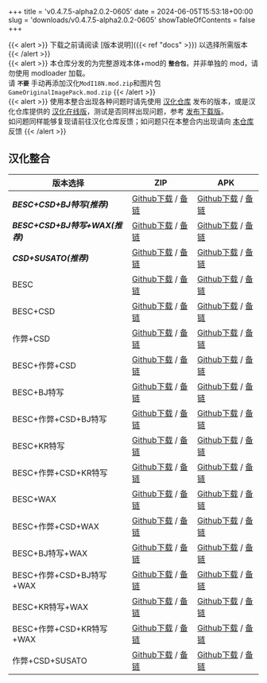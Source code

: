+++
title = 'v0.4.7.5-alpha2.0.2-0605'
date = 2024-06-05T15:53:18+00:00
slug = 'downloads/v0.4.7.5-alpha2.0.2-0605'
showTableOfContents = false
+++

{{< alert >}}
下载之前请阅读 [版本说明]({{< ref "docs" >}}) 以选择所需版本
{{< /alert >}}
<br>
{{< alert >}}
本仓库分发的为完整游戏本体+mod的 **`整合包`**，并非单独的 mod，请勿使用 modloader 加载。
<br>
请 **`不要`** 手动再添加汉化`ModI18N.mod.zip`和图片包`GameOriginalImagePack.mod.zip`
{{< /alert >}}
<br>
{{< alert >}}
使用本整合出现各种问题时请先使用 [汉化仓库](https://github.com/Eltirosto/Degrees-of-Lewdity-Chinese-Localization) 发布的版本，或是汉化仓库提供的 [汉化在线版](https://eltirosto.github.io/Degrees-of-Lewdity-Chinese-Localization/)，测试是否同样出现问题，参考 [发布下载版](https://github.com/Eltirosto/Degrees-of-Lewdity-Chinese-Localization/blob/main/README.md#%E5%8F%91%E5%B8%83%E4%B8%8B%E8%BD%BD%E7%89%88)。
<br>
如问题同样能够复现请前往汉化仓库反馈；如问题只在本整合内出现请向 [本仓库](https://github.com/DoL-Lyra/Lyra/issues) 反馈
{{< /alert >}}

## 汉化整合

|           版本选择            |                                                                                                                                                                       ZIP                                                                                                                                                                        |                                                                                                                                                                       APK                                                                                                                                                                        |
|-------------------------------|--------------------------------------------------------------------------------------------------------------------------------------------------------------------------------------------------------------------------------------------------------------------------------------------------------------------------------------------------|--------------------------------------------------------------------------------------------------------------------------------------------------------------------------------------------------------------------------------------------------------------------------------------------------------------------------------------------------|
|***BESC+CSD+BJ特写(推荐)***    |[Github下载](https://github.com/DoL-Lyra/Lyra/releases/download/v0.4.7.5-alpha2.0.2-0605/DoL-0.4.7.5-Lyra-a2.0.2-besc-csd-sideviewbj-0605.zip ) / [备链](https://mirror.ghproxy.com/https://github.com/DoL-Lyra/Lyra/releases/download/v0.4.7.5-alpha2.0.2-0605/DoL-0.4.7.5-Lyra-a2.0.2-besc-csd-sideviewbj-0605.zip )                    |[Github下载](https://github.com/DoL-Lyra/Lyra/releases/download/v0.4.7.5-alpha2.0.2-0605/DoL-0.4.7.5-Lyra-a2.0.2-besc-csd-sideviewbj-0605.apk ) / [备链](https://mirror.ghproxy.com/https://github.com/DoL-Lyra/Lyra/releases/download/v0.4.7.5-alpha2.0.2-0605/DoL-0.4.7.5-Lyra-a2.0.2-besc-csd-sideviewbj-0605.apk )                    |
|***BESC+CSD+BJ特写+WAX(推荐)***|[Github下载](https://github.com/DoL-Lyra/Lyra/releases/download/v0.4.7.5-alpha2.0.2-0605/DoL-0.4.7.5-Lyra-a2.0.2-besc-wax-csd-sideviewbj-0605.zip ) / [备链](https://mirror.ghproxy.com/https://github.com/DoL-Lyra/Lyra/releases/download/v0.4.7.5-alpha2.0.2-0605/DoL-0.4.7.5-Lyra-a2.0.2-besc-wax-csd-sideviewbj-0605.zip )            |[Github下载](https://github.com/DoL-Lyra/Lyra/releases/download/v0.4.7.5-alpha2.0.2-0605/DoL-0.4.7.5-Lyra-a2.0.2-besc-wax-csd-sideviewbj-0605.apk ) / [备链](https://mirror.ghproxy.com/https://github.com/DoL-Lyra/Lyra/releases/download/v0.4.7.5-alpha2.0.2-0605/DoL-0.4.7.5-Lyra-a2.0.2-besc-wax-csd-sideviewbj-0605.apk )            |
|***CSD+SUSATO(推荐)***         |[Github下载](https://github.com/DoL-Lyra/Lyra/releases/download/v0.4.7.5-alpha2.0.2-0605/DoL-0.4.7.5-Lyra-a2.0.2-susato-csd-0605.zip ) / [备链](https://mirror.ghproxy.com/https://github.com/DoL-Lyra/Lyra/releases/download/v0.4.7.5-alpha2.0.2-0605/DoL-0.4.7.5-Lyra-a2.0.2-susato-csd-0605.zip )                                      |[Github下载](https://github.com/DoL-Lyra/Lyra/releases/download/v0.4.7.5-alpha2.0.2-0605/DoL-0.4.7.5-Lyra-a2.0.2-susato-csd-0605.apk ) / [备链](https://mirror.ghproxy.com/https://github.com/DoL-Lyra/Lyra/releases/download/v0.4.7.5-alpha2.0.2-0605/DoL-0.4.7.5-Lyra-a2.0.2-susato-csd-0605.apk )                                      |
|BESC                           |[Github下载](https://github.com/DoL-Lyra/Lyra/releases/download/v0.4.7.5-alpha2.0.2-0605/DoL-0.4.7.5-Lyra-a2.0.2-besc-0605.zip ) / [备链](https://mirror.ghproxy.com/https://github.com/DoL-Lyra/Lyra/releases/download/v0.4.7.5-alpha2.0.2-0605/DoL-0.4.7.5-Lyra-a2.0.2-besc-0605.zip )                                                  |[Github下载](https://github.com/DoL-Lyra/Lyra/releases/download/v0.4.7.5-alpha2.0.2-0605/DoL-0.4.7.5-Lyra-a2.0.2-besc-0605.apk ) / [备链](https://mirror.ghproxy.com/https://github.com/DoL-Lyra/Lyra/releases/download/v0.4.7.5-alpha2.0.2-0605/DoL-0.4.7.5-Lyra-a2.0.2-besc-0605.apk )                                                  |
|BESC+CSD                       |[Github下载](https://github.com/DoL-Lyra/Lyra/releases/download/v0.4.7.5-alpha2.0.2-0605/DoL-0.4.7.5-Lyra-a2.0.2-besc-csd-0605.zip ) / [备链](https://mirror.ghproxy.com/https://github.com/DoL-Lyra/Lyra/releases/download/v0.4.7.5-alpha2.0.2-0605/DoL-0.4.7.5-Lyra-a2.0.2-besc-csd-0605.zip )                                          |[Github下载](https://github.com/DoL-Lyra/Lyra/releases/download/v0.4.7.5-alpha2.0.2-0605/DoL-0.4.7.5-Lyra-a2.0.2-besc-csd-0605.apk ) / [备链](https://mirror.ghproxy.com/https://github.com/DoL-Lyra/Lyra/releases/download/v0.4.7.5-alpha2.0.2-0605/DoL-0.4.7.5-Lyra-a2.0.2-besc-csd-0605.apk )                                          |
|作弊+CSD                       |[Github下载](https://github.com/DoL-Lyra/Lyra/releases/download/v0.4.7.5-alpha2.0.2-0605/DoL-0.4.7.5-Lyra-a2.0.2-cheat-csd-0605.zip ) / [备链](https://mirror.ghproxy.com/https://github.com/DoL-Lyra/Lyra/releases/download/v0.4.7.5-alpha2.0.2-0605/DoL-0.4.7.5-Lyra-a2.0.2-cheat-csd-0605.zip )                                        |[Github下载](https://github.com/DoL-Lyra/Lyra/releases/download/v0.4.7.5-alpha2.0.2-0605/DoL-0.4.7.5-Lyra-a2.0.2-cheat-csd-0605.apk ) / [备链](https://mirror.ghproxy.com/https://github.com/DoL-Lyra/Lyra/releases/download/v0.4.7.5-alpha2.0.2-0605/DoL-0.4.7.5-Lyra-a2.0.2-cheat-csd-0605.apk )                                        |
|BESC+作弊+CSD                  |[Github下载](https://github.com/DoL-Lyra/Lyra/releases/download/v0.4.7.5-alpha2.0.2-0605/DoL-0.4.7.5-Lyra-a2.0.2-besc-cheat-csd-0605.zip ) / [备链](https://mirror.ghproxy.com/https://github.com/DoL-Lyra/Lyra/releases/download/v0.4.7.5-alpha2.0.2-0605/DoL-0.4.7.5-Lyra-a2.0.2-besc-cheat-csd-0605.zip )                              |[Github下载](https://github.com/DoL-Lyra/Lyra/releases/download/v0.4.7.5-alpha2.0.2-0605/DoL-0.4.7.5-Lyra-a2.0.2-besc-cheat-csd-0605.apk ) / [备链](https://mirror.ghproxy.com/https://github.com/DoL-Lyra/Lyra/releases/download/v0.4.7.5-alpha2.0.2-0605/DoL-0.4.7.5-Lyra-a2.0.2-besc-cheat-csd-0605.apk )                              |
|BESC+BJ特写                    |[Github下载](https://github.com/DoL-Lyra/Lyra/releases/download/v0.4.7.5-alpha2.0.2-0605/DoL-0.4.7.5-Lyra-a2.0.2-besc-sideviewbj-0605.zip ) / [备链](https://mirror.ghproxy.com/https://github.com/DoL-Lyra/Lyra/releases/download/v0.4.7.5-alpha2.0.2-0605/DoL-0.4.7.5-Lyra-a2.0.2-besc-sideviewbj-0605.zip )                            |[Github下载](https://github.com/DoL-Lyra/Lyra/releases/download/v0.4.7.5-alpha2.0.2-0605/DoL-0.4.7.5-Lyra-a2.0.2-besc-sideviewbj-0605.apk ) / [备链](https://mirror.ghproxy.com/https://github.com/DoL-Lyra/Lyra/releases/download/v0.4.7.5-alpha2.0.2-0605/DoL-0.4.7.5-Lyra-a2.0.2-besc-sideviewbj-0605.apk )                            |
|BESC+作弊+CSD+BJ特写           |[Github下载](https://github.com/DoL-Lyra/Lyra/releases/download/v0.4.7.5-alpha2.0.2-0605/DoL-0.4.7.5-Lyra-a2.0.2-besc-cheat-csd-sideviewbj-0605.zip ) / [备链](https://mirror.ghproxy.com/https://github.com/DoL-Lyra/Lyra/releases/download/v0.4.7.5-alpha2.0.2-0605/DoL-0.4.7.5-Lyra-a2.0.2-besc-cheat-csd-sideviewbj-0605.zip )        |[Github下载](https://github.com/DoL-Lyra/Lyra/releases/download/v0.4.7.5-alpha2.0.2-0605/DoL-0.4.7.5-Lyra-a2.0.2-besc-cheat-csd-sideviewbj-0605.apk ) / [备链](https://mirror.ghproxy.com/https://github.com/DoL-Lyra/Lyra/releases/download/v0.4.7.5-alpha2.0.2-0605/DoL-0.4.7.5-Lyra-a2.0.2-besc-cheat-csd-sideviewbj-0605.apk )        |
|BESC+KR特写                    |[Github下载](https://github.com/DoL-Lyra/Lyra/releases/download/v0.4.7.5-alpha2.0.2-0605/DoL-0.4.7.5-Lyra-a2.0.2-besc-sideviewkr-0605.zip ) / [备链](https://mirror.ghproxy.com/https://github.com/DoL-Lyra/Lyra/releases/download/v0.4.7.5-alpha2.0.2-0605/DoL-0.4.7.5-Lyra-a2.0.2-besc-sideviewkr-0605.zip )                            |[Github下载](https://github.com/DoL-Lyra/Lyra/releases/download/v0.4.7.5-alpha2.0.2-0605/DoL-0.4.7.5-Lyra-a2.0.2-besc-sideviewkr-0605.apk ) / [备链](https://mirror.ghproxy.com/https://github.com/DoL-Lyra/Lyra/releases/download/v0.4.7.5-alpha2.0.2-0605/DoL-0.4.7.5-Lyra-a2.0.2-besc-sideviewkr-0605.apk )                            |
|BESC+作弊+CSD+KR特写           |[Github下载](https://github.com/DoL-Lyra/Lyra/releases/download/v0.4.7.5-alpha2.0.2-0605/DoL-0.4.7.5-Lyra-a2.0.2-besc-cheat-csd-sideviewkr-0605.zip ) / [备链](https://mirror.ghproxy.com/https://github.com/DoL-Lyra/Lyra/releases/download/v0.4.7.5-alpha2.0.2-0605/DoL-0.4.7.5-Lyra-a2.0.2-besc-cheat-csd-sideviewkr-0605.zip )        |[Github下载](https://github.com/DoL-Lyra/Lyra/releases/download/v0.4.7.5-alpha2.0.2-0605/DoL-0.4.7.5-Lyra-a2.0.2-besc-cheat-csd-sideviewkr-0605.apk ) / [备链](https://mirror.ghproxy.com/https://github.com/DoL-Lyra/Lyra/releases/download/v0.4.7.5-alpha2.0.2-0605/DoL-0.4.7.5-Lyra-a2.0.2-besc-cheat-csd-sideviewkr-0605.apk )        |
|BESC+WAX                       |[Github下载](https://github.com/DoL-Lyra/Lyra/releases/download/v0.4.7.5-alpha2.0.2-0605/DoL-0.4.7.5-Lyra-a2.0.2-besc-wax-0605.zip ) / [备链](https://mirror.ghproxy.com/https://github.com/DoL-Lyra/Lyra/releases/download/v0.4.7.5-alpha2.0.2-0605/DoL-0.4.7.5-Lyra-a2.0.2-besc-wax-0605.zip )                                          |[Github下载](https://github.com/DoL-Lyra/Lyra/releases/download/v0.4.7.5-alpha2.0.2-0605/DoL-0.4.7.5-Lyra-a2.0.2-besc-wax-0605.apk ) / [备链](https://mirror.ghproxy.com/https://github.com/DoL-Lyra/Lyra/releases/download/v0.4.7.5-alpha2.0.2-0605/DoL-0.4.7.5-Lyra-a2.0.2-besc-wax-0605.apk )                                          |
|BESC+作弊+CSD+WAX              |[Github下载](https://github.com/DoL-Lyra/Lyra/releases/download/v0.4.7.5-alpha2.0.2-0605/DoL-0.4.7.5-Lyra-a2.0.2-besc-wax-cheat-csd-0605.zip ) / [备链](https://mirror.ghproxy.com/https://github.com/DoL-Lyra/Lyra/releases/download/v0.4.7.5-alpha2.0.2-0605/DoL-0.4.7.5-Lyra-a2.0.2-besc-wax-cheat-csd-0605.zip )                      |[Github下载](https://github.com/DoL-Lyra/Lyra/releases/download/v0.4.7.5-alpha2.0.2-0605/DoL-0.4.7.5-Lyra-a2.0.2-besc-wax-cheat-csd-0605.apk ) / [备链](https://mirror.ghproxy.com/https://github.com/DoL-Lyra/Lyra/releases/download/v0.4.7.5-alpha2.0.2-0605/DoL-0.4.7.5-Lyra-a2.0.2-besc-wax-cheat-csd-0605.apk )                      |
|BESC+BJ特写+WAX                |[Github下载](https://github.com/DoL-Lyra/Lyra/releases/download/v0.4.7.5-alpha2.0.2-0605/DoL-0.4.7.5-Lyra-a2.0.2-besc-wax-sideviewbj-0605.zip ) / [备链](https://mirror.ghproxy.com/https://github.com/DoL-Lyra/Lyra/releases/download/v0.4.7.5-alpha2.0.2-0605/DoL-0.4.7.5-Lyra-a2.0.2-besc-wax-sideviewbj-0605.zip )                    |[Github下载](https://github.com/DoL-Lyra/Lyra/releases/download/v0.4.7.5-alpha2.0.2-0605/DoL-0.4.7.5-Lyra-a2.0.2-besc-wax-sideviewbj-0605.apk ) / [备链](https://mirror.ghproxy.com/https://github.com/DoL-Lyra/Lyra/releases/download/v0.4.7.5-alpha2.0.2-0605/DoL-0.4.7.5-Lyra-a2.0.2-besc-wax-sideviewbj-0605.apk )                    |
|BESC+作弊+CSD+BJ特写+WAX       |[Github下载](https://github.com/DoL-Lyra/Lyra/releases/download/v0.4.7.5-alpha2.0.2-0605/DoL-0.4.7.5-Lyra-a2.0.2-besc-wax-cheat-csd-sideviewbj-0605.zip ) / [备链](https://mirror.ghproxy.com/https://github.com/DoL-Lyra/Lyra/releases/download/v0.4.7.5-alpha2.0.2-0605/DoL-0.4.7.5-Lyra-a2.0.2-besc-wax-cheat-csd-sideviewbj-0605.zip )|[Github下载](https://github.com/DoL-Lyra/Lyra/releases/download/v0.4.7.5-alpha2.0.2-0605/DoL-0.4.7.5-Lyra-a2.0.2-besc-wax-cheat-csd-sideviewbj-0605.apk ) / [备链](https://mirror.ghproxy.com/https://github.com/DoL-Lyra/Lyra/releases/download/v0.4.7.5-alpha2.0.2-0605/DoL-0.4.7.5-Lyra-a2.0.2-besc-wax-cheat-csd-sideviewbj-0605.apk )|
|BESC+KR特写+WAX                |[Github下载](https://github.com/DoL-Lyra/Lyra/releases/download/v0.4.7.5-alpha2.0.2-0605/DoL-0.4.7.5-Lyra-a2.0.2-besc-wax-sideviewkr-0605.zip ) / [备链](https://mirror.ghproxy.com/https://github.com/DoL-Lyra/Lyra/releases/download/v0.4.7.5-alpha2.0.2-0605/DoL-0.4.7.5-Lyra-a2.0.2-besc-wax-sideviewkr-0605.zip )                    |[Github下载](https://github.com/DoL-Lyra/Lyra/releases/download/v0.4.7.5-alpha2.0.2-0605/DoL-0.4.7.5-Lyra-a2.0.2-besc-wax-sideviewkr-0605.apk ) / [备链](https://mirror.ghproxy.com/https://github.com/DoL-Lyra/Lyra/releases/download/v0.4.7.5-alpha2.0.2-0605/DoL-0.4.7.5-Lyra-a2.0.2-besc-wax-sideviewkr-0605.apk )                    |
|BESC+作弊+CSD+KR特写+WAX       |[Github下载](https://github.com/DoL-Lyra/Lyra/releases/download/v0.4.7.5-alpha2.0.2-0605/DoL-0.4.7.5-Lyra-a2.0.2-besc-wax-cheat-csd-sideviewkr-0605.zip ) / [备链](https://mirror.ghproxy.com/https://github.com/DoL-Lyra/Lyra/releases/download/v0.4.7.5-alpha2.0.2-0605/DoL-0.4.7.5-Lyra-a2.0.2-besc-wax-cheat-csd-sideviewkr-0605.zip )|[Github下载](https://github.com/DoL-Lyra/Lyra/releases/download/v0.4.7.5-alpha2.0.2-0605/DoL-0.4.7.5-Lyra-a2.0.2-besc-wax-cheat-csd-sideviewkr-0605.apk ) / [备链](https://mirror.ghproxy.com/https://github.com/DoL-Lyra/Lyra/releases/download/v0.4.7.5-alpha2.0.2-0605/DoL-0.4.7.5-Lyra-a2.0.2-besc-wax-cheat-csd-sideviewkr-0605.apk )|
|作弊+CSD+SUSATO                |[Github下载](https://github.com/DoL-Lyra/Lyra/releases/download/v0.4.7.5-alpha2.0.2-0605/DoL-0.4.7.5-Lyra-a2.0.2-susato-cheat-csd-0605.zip ) / [备链](https://mirror.ghproxy.com/https://github.com/DoL-Lyra/Lyra/releases/download/v0.4.7.5-alpha2.0.2-0605/DoL-0.4.7.5-Lyra-a2.0.2-susato-cheat-csd-0605.zip )                          |[Github下载](https://github.com/DoL-Lyra/Lyra/releases/download/v0.4.7.5-alpha2.0.2-0605/DoL-0.4.7.5-Lyra-a2.0.2-susato-cheat-csd-0605.apk ) / [备链](https://mirror.ghproxy.com/https://github.com/DoL-Lyra/Lyra/releases/download/v0.4.7.5-alpha2.0.2-0605/DoL-0.4.7.5-Lyra-a2.0.2-susato-cheat-csd-0605.apk )                          |
